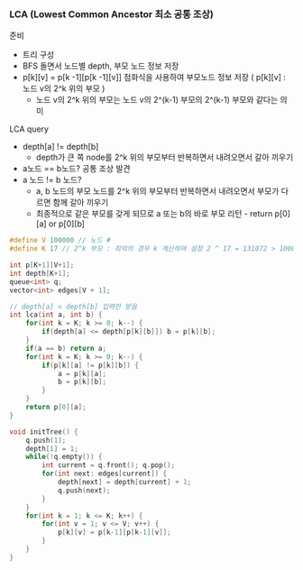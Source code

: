 ### LCA (Lowest Common Ancestor 최소 공통 조상)

준비

- 트리 구성
- BFS 돌면서 노드별 depth, 부모 노드 정보 저장
- p[k][v] = p[k -1][p[k -1][v]] 점화식을 사용하여 부모노드 정보 저장 ( p[k][v] : 노드 v의 2^k 위의 부모 )
    - 노드 v의 2^k 위의 부모는 노드 v의 2^(k-1) 부모의 2^(k-1) 부모와 같다는 의미

LCA query

- depth[a] != depth[b]
    - depth가 큰 쪽 node를 2^k 위의 부모부터 반복하면서 내려오면서 갈아 끼우기
- a노드 == b노드? 공통 조상 발견
- a 노드 != b 노드? 
    - a, b 노드의 부모 노드를 2^k 위의 부모부터 반복하면서 내려오면서 부모가 다르면 함께 갈아 끼우기
    - 최종적으로 같은 부모를 갖게 되므로 a 또는 b의 바로 부모 리턴 - return p[0][a] or p[0][b]

```cpp
#define V 100000 // 노드 #
#define K 17 // 2^k 부모 : 최악의 경우 k 계산하여 설정 2 ^ 17 = 131072 > 100000

int p[K+1][V+1];
int depth[K+1];
queue<int> q;
vector<int> edges[V + 1];

// depth[a] < depth[b] 입력만 받음
int lca(int a, int b) {
    for(int k = K; k >= 0; k--) {
        if(depth[a] <= depth[p[k][b]]) b = p[k][b];
    }
    if(a == b) return a;
    for(int k = K; k >= 0; k--) {
        if(p[k][a] != p[k][b]) {
            a = p[k][a];
            b = p[k][b];
        }
    }
    return p[0][a];
}

void initTree() {
    q.push(1);
    depth[1] = 1;
    while(!q.empty()) {
        int current = q.front(); q.pop();
        for(int next: edges[current]) {
            depth[next] = depth[current] + 1;
            q.push(next);
        }        
    }
    for(int k = 1; k <= K; k++) {
        for(int v = 1; v <= V; v++) {
            p[k][v] = p[k-1][p[k-1][v]];
        }
    }
}
```